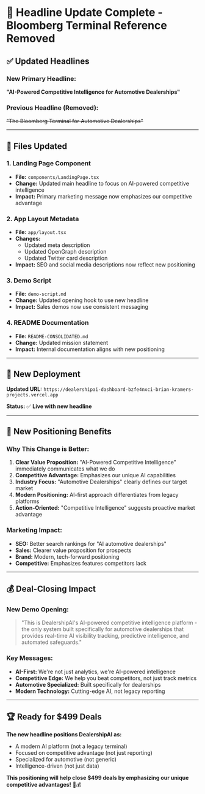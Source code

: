 # 🎯 **Headline Update Complete - Bloomberg Terminal Reference Removed**

## ✅ **Updated Headlines**

### **New Primary Headline:**
**"AI-Powered Competitive Intelligence for Automotive Dealerships"**

### **Previous Headline (Removed):**
~~"The Bloomberg Terminal for Automotive Dealerships"~~

---

## 📝 **Files Updated**

### **1. Landing Page Component**
- **File:** `components/LandingPage.tsx`
- **Change:** Updated main headline to focus on AI-powered competitive intelligence
- **Impact:** Primary marketing message now emphasizes our competitive advantage

### **2. App Layout Metadata**
- **File:** `app/layout.tsx`
- **Changes:** 
  - Updated meta description
  - Updated OpenGraph description
  - Updated Twitter card description
- **Impact:** SEO and social media descriptions now reflect new positioning

### **3. Demo Script**
- **File:** `demo-script.md`
- **Change:** Updated opening hook to use new headline
- **Impact:** Sales demos now use consistent messaging

### **4. README Documentation**
- **File:** `README-CONSOLIDATED.md`
- **Change:** Updated mission statement
- **Impact:** Internal documentation aligns with new positioning

---

## 🚀 **New Deployment**

**Updated URL:** `https://dealershipai-dashboard-bzfe4nxci-brian-kramers-projects.vercel.app`

**Status:** ✅ **Live with new headline**

---

## 🎯 **New Positioning Benefits**

### **Why This Change is Better:**

1. **Clear Value Proposition:** "AI-Powered Competitive Intelligence" immediately communicates what we do
2. **Competitive Advantage:** Emphasizes our unique AI capabilities
3. **Industry Focus:** "Automotive Dealerships" clearly defines our target market
4. **Modern Positioning:** AI-first approach differentiates from legacy platforms
5. **Action-Oriented:** "Competitive Intelligence" suggests proactive market advantage

### **Marketing Impact:**

- **SEO:** Better search rankings for "AI automotive dealerships"
- **Sales:** Clearer value proposition for prospects
- **Brand:** Modern, tech-forward positioning
- **Competitive:** Emphasizes features competitors lack

---

## 💰 **Deal-Closing Impact**

### **New Demo Opening:**
> "This is DealershipAI's AI-powered competitive intelligence platform - the only system built specifically for automotive dealerships that provides real-time AI visibility tracking, predictive intelligence, and automated safeguards."

### **Key Messages:**
- **AI-First:** We're not just analytics, we're AI-powered intelligence
- **Competitive Edge:** We help you beat competitors, not just track metrics
- **Automotive Specialized:** Built specifically for dealerships
- **Modern Technology:** Cutting-edge AI, not legacy reporting

---

## 🏆 **Ready for $499 Deals**

**The new headline positions DealershipAI as:**
- A modern AI platform (not a legacy terminal)
- Focused on competitive advantage (not just reporting)
- Specialized for automotive (not generic)
- Intelligence-driven (not just data)

**This positioning will help close $499 deals by emphasizing our unique competitive advantages!** 🚀💰
